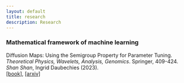 ```yaml
---
layout: default
title: research
description: Research
---
```


### Mathematical framework of machine learning

Diffusion Maps: Using the Semigroup Property for Parameter Tuning. <br />
 *Theoretical Physics, Wavelets, Analysis, Genomics*. Springer, 409-424.  <br />
 *Shan Shan*, Ingrid Daubechies (2023).  <br />
 [[book]](https://link.springer.com/book/10.1007/978-3-030-45847-8), [[arxiv]](https://arxiv.org/abs/2203.02867) <br />
